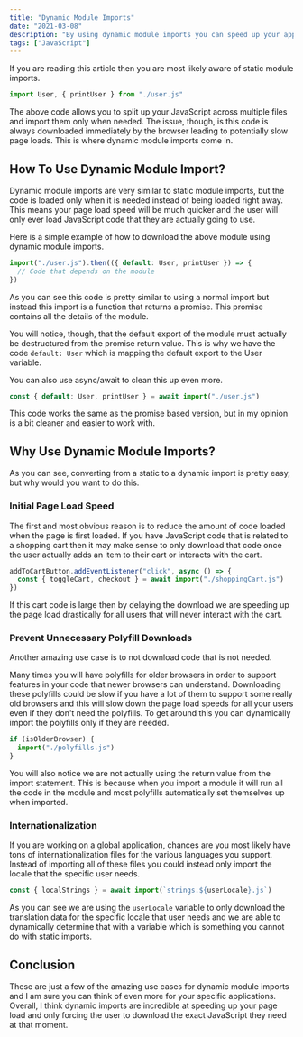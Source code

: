 ```yaml
---
title: "Dynamic Module Imports"
date: "2021-03-08"
description: "By using dynamic module imports you can speed up your applications while making the user experience better."
tags: ["JavaScript"]
---
```


If you are reading this article then you are most likely aware of static module imports.

```js
import User, { printUser } from "./user.js"
```

The above code allows you to split up your JavaScript across multiple files and import them only when needed. The issue, though, is this code is always downloaded immediately by the browser leading to potentially slow page loads. This is where dynamic module imports come in.

## How To Use Dynamic Module Import?

Dynamic module imports are very similar to static module imports, but the code is loaded only when it is needed instead of being loaded right away. This means your page load speed will be much quicker and the user will only ever load JavaScript code that they are actually going to use.

Here is a simple example of how to download the above module using dynamic module imports.

```js
import("./user.js").then(({ default: User, printUser }) => {
  // Code that depends on the module
})
```

As you can see this code is pretty similar to using a normal import but instead this import is a function that returns a promise. This promise contains all the details of the module.

You will notice, though, that the default export of the module must actually be destructured from the promise return value. This is why we have the code `default: User` which is mapping the default export to the User variable.

You can also use async/await to clean this up even more.

```js
const { default: User, printUser } = await import("./user.js")
```

This code works the same as the promise based version, but in my opinion is a bit cleaner and easier to work with.

## Why Use Dynamic Module Imports?

As you can see, converting from a static to a dynamic import is pretty easy, but why would you want to do this.

### Initial Page Load Speed

The first and most obvious reason is to reduce the amount of code loaded when the page is first loaded. If you have JavaScript code that is related to a shopping cart then it may make sense to only download that code once the user actually adds an item to their cart or interacts with the cart.

```js
addToCartButton.addEventListener("click", async () => {
  const { toggleCart, checkout } = await import("./shoppingCart.js")
})
```

If this cart code is large then by delaying the download we are speeding up the page load drastically for all users that will never interact with the cart.

### Prevent Unnecessary Polyfill Downloads

Another amazing use case is to not download code that is not needed.

Many times you will have polyfills for older browsers in order to support features in your code that newer browsers can understand. Downloading these polyfills could be slow if you have a lot of them to support some really old browsers and this will slow down the page load speeds for all your users even if they don't need the polyfills. To get around this you can dynamically import the polyfills only if they are needed.

```js
if (isOlderBrowser) {
  import("./polyfills.js")
}
```

You will also notice we are not actually using the return value from the import statement. This is because when you import a module it will run all the code in the module and most polyfills automatically set themselves up when imported.

### Internationalization

If you are working on a global application, chances are you most likely have tons of internationalization files for the various languages you support. Instead of importing all of these files you could instead only import the locale that the specific user needs.

```js
const { localStrings } = await import(`strings.${userLocale}.js`)
```

As you can see we are using the `userLocale` variable to only download the translation data for the specific locale that user needs and we are able to dynamically determine that with a variable which is something you cannot do with static imports.

## Conclusion

These are just a few of the amazing use cases for dynamic module imports and I am sure you can think of even more for your specific applications. Overall, I think dynamic imports are incredible at speeding up your page load and only forcing the user to download the exact JavaScript they need at that moment.
